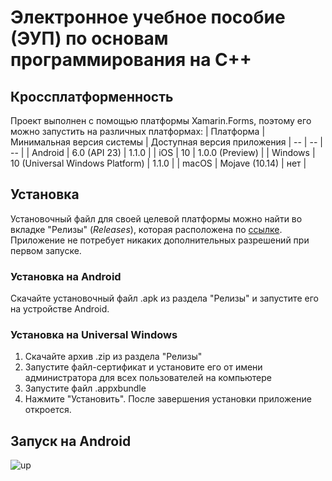 # Электронное учебное пособие (ЭУП) по основам программирования на С++ #
## Кроссплатформенность ##
Проект выполнен с помощью платформы Xamarin.Forms, поэтому его можно запустить на различных платформах:
| Платформа | Минимальная версия системы | Доступная версия приложения
| -- | -- | -- |
| Android | 6.0 (API 23) | 1.1.0 |
| iOS | 10 | 1.0.0 (Preview) |
| Windows | 10 (Universal Windows Platform) | 1.1.0 |
| macOS | Mojave (10.14) | нет |
## Установка ##
Установочный файл для своей целевой платформы можно найти во вкладке "Релизы" (*Releases*), которая расположена по [ссылке](https://github.com/LeoKhariton/Mobile-Cpp-Tutorial/releases).
Приложение не потребует никаких дополнительных разрешений при первом запуске.
### Установка на Android ###
Скачайте установочный файл .apk из раздела "Релизы" и запустите его на устройстве Android.
### Установка на Universal Windows ###
1. Скачайте архив .zip из раздела "Релизы"
2. Запустите файл-сертификат и установите его от имени администратора для всех пользователей на компьютере
3. Запустите файл .appxbundle
4. Нажмите "Установить". После завершения установки приложение откроется.
## Запуск на Android ##
![up](https://sun9-75.userapi.com/impg/c857720/v857720744/1da0b4/hVWf2qR_m1Y.jpg?size=736x736&quality=96&sign=38b4b1f434e22002a9d09f67666be4b6&type=album)
